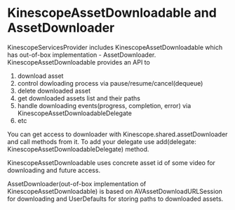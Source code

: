 <!-- TODO describe player and player view customisation -->

# KinescopeAssetDownloadable and AssetDownloader

KinescopeServicesProvider includes KinescopeAssetDownloadable which has out-of-box implementation - AssetDownloader. 
KinescopeAssetDownloadable provides an API to
1) download asset
2) control dowloading process via pause/resume/cancel(dequeue)
3) delete downloaded asset
4) get downloaded assets list and their paths
5) handle downloading events(progress, completion, error) via KinescopeAssetDownloadableDelegate
6) etc

You can get access to downloader with Kinescope.shared.assetDownloader and call methods from it.
To add your delegate use add(delegate: KinescopeAssetDownloadableDelegate) method.

KinescopeAssetDownloadable uses concrete asset id of some video for downloading and future access.  

AssetDownloader(out-of-box implementation of KinescopeAssetDownloadable) is based on AVAssetDownloadURLSession for downloading and UserDefaults for storing paths to downloaded assets. 
